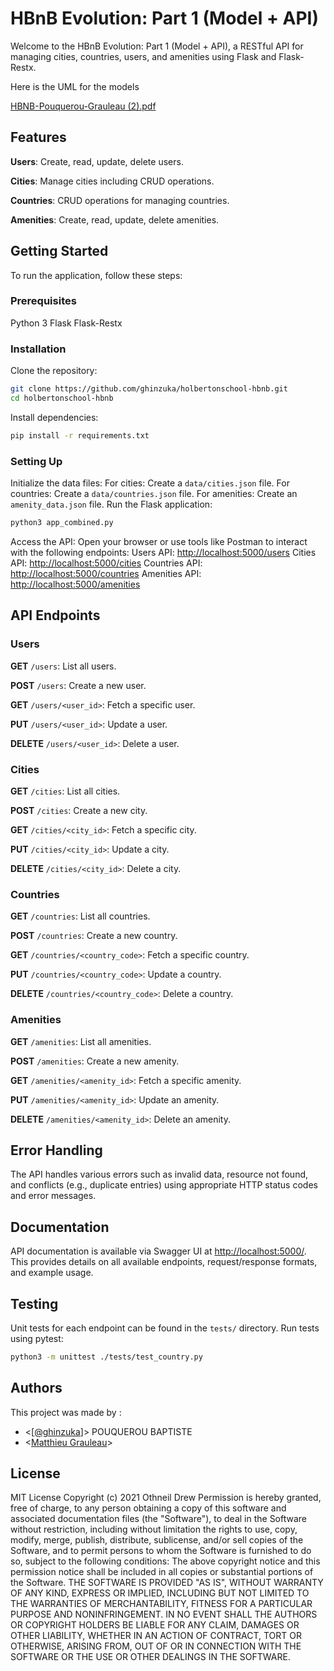 # HBnB Evolution: Part 1 (Model + API)

Welcome to the HBnB Evolution: Part 1 (Model + API), a RESTful API for managing cities, countries, users, and amenities using Flask and Flask-Restx.

Here is the UML for the models

[HBNB-Pouquerou-Grauleau (2).pdf](https://github.com/user-attachments/files/15900954/HBNB-Pouquerou-Grauleau.2.pdf)

## Features

**Users**: Create, read, update, delete users.

**Cities**: Manage cities including CRUD operations.

**Countries**: CRUD operations for managing countries.

**Amenities**: Create, read, update, delete amenities.

## Getting Started

To run the application, follow these steps:

### Prerequisites

Python 3
Flask
Flask-Restx

### Installation

Clone the repository:
   ```bash
   git clone https://github.com/ghinzuka/holbertonschool-hbnb.git
   cd holbertonschool-hbnb
   ```
Install dependencies:
   ```bash
   pip install -r requirements.txt
   ```
### Setting Up
Initialize the data files:
For cities: Create a `data/cities.json` file.
For countries: Create a `data/countries.json` file.
For amenities: Create an `amenity_data.json` file.
Run the Flask application:
   ```bash
   python3 app_combined.py
   ```
Access the API:
   Open your browser or use tools like Postman to interact with the following endpoints:
Users API: [http://localhost:5000/users](http://localhost:5000/users)
Cities API: [http://localhost:5000/cities](http://localhost:5000/cities)
Countries API: [http://localhost:5000/countries](http://localhost:5000/countries)
Amenities API: [http://localhost:5000/amenities](http://localhost:5000/amenities)
## API Endpoints 
### Users
**GET** `/users`: List all users.

**POST** `/users`: Create a new user.

**GET** `/users/<user_id>`: Fetch a specific user.

**PUT** `/users/<user_id>`: Update a user.

**DELETE** `/users/<user_id>`: Delete a user.
### Cities
**GET** `/cities`: List all cities.

**POST** `/cities`: Create a new city.

**GET** `/cities/<city_id>`: Fetch a specific city.

**PUT** `/cities/<city_id>`: Update a city.

**DELETE** `/cities/<city_id>`: Delete a city.
### Countries
**GET** `/countries`: List all countries.

**POST** `/countries`: Create a new country.

**GET** `/countries/<country_code>`: Fetch a specific country.

**PUT** `/countries/<country_code>`: Update a country.

**DELETE** `/countries/<country_code>`: Delete a country.
### Amenities
**GET** `/amenities`: List all amenities.

**POST** `/amenities`: Create a new amenity.

**GET** `/amenities/<amenity_id>`: Fetch a specific amenity.

**PUT** `/amenities/<amenity_id>`: Update an amenity.

**DELETE** `/amenities/<amenity_id>`: Delete an amenity.
## Error Handling
The API handles various errors such as invalid data, resource not found, and conflicts (e.g., duplicate entries) using appropriate HTTP status codes and error messages.
## Documentation
API documentation is available via Swagger UI at [http://localhost:5000/](http://localhost:5000/). This provides details on all available endpoints, request/response formats, and example usage.
## Testing
Unit tests for each endpoint can be found in the `tests/` directory. Run tests using pytest:
  ```bash
  python3 -m unittest ./tests/test_country.py 
  ```

## Authors
This project was made by :
* <[[@ghinzuka](https://github.com/ghinzuka)]> POUQUEROU BAPTISTE
* <[Matthieu Grauleau](https://github.com/MatthieuGrauleau)>

## License
MIT License Copyright (c) 2021 Othneil Drew Permission is hereby granted, free of charge, to any person obtaining a copy of this software and associated documentation files (the "Software"), to deal in the Software without restriction, including without limitation the rights to use, copy, modify, merge, publish, distribute, sublicense, and/or sell copies of the Software, and to permit persons to whom the Software is furnished to do so, subject to the following conditions: The above copyright notice and this permission notice shall be included in all copies or substantial portions of the Software. THE SOFTWARE IS PROVIDED "AS IS", WITHOUT WARRANTY OF ANY KIND, EXPRESS OR IMPLIED, INCLUDING BUT NOT LIMITED TO THE WARRANTIES OF MERCHANTABILITY, FITNESS FOR A PARTICULAR PURPOSE AND NONINFRINGEMENT. IN NO EVENT SHALL THE AUTHORS OR COPYRIGHT HOLDERS BE LIABLE FOR ANY CLAIM, DAMAGES OR OTHER LIABILITY, WHETHER IN AN ACTION OF CONTRACT, TORT OR OTHERWISE, ARISING FROM, OUT OF OR IN CONNECTION WITH THE SOFTWARE OR THE USE OR OTHER DEALINGS IN THE SOFTWARE.

